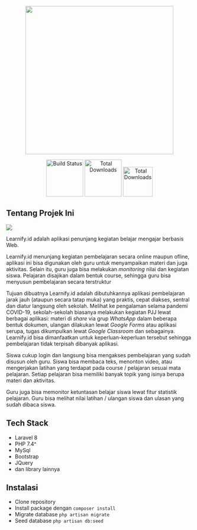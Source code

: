<p align="center"><a href="https://ibb.co/4sf0Q4S" target="_blank"><img src="https://i.ibb.co/RhSJ5Q6/logo-SAKKSI.png" width="400"></a></p>

<p align="center">
<a href="http://smk.kemdikbud.go.id/"><img src="http://smk.kemdikbud.go.id/_next/static/images/logo-smk-bisa-hitam-e95c4fa03ad089f90b70763d6ad2d805.svg" width="100" alt="Build Status"></a>
<a href="http://smk.kemdikbud.go.id/"><img src="http://smk.kemdikbud.go.id/uploads/images/assets/1605795932835_09a9f9ba-d522-4bd3-bc18-8ea2e683073f.svg" width="100"  alt="Total Downloads"></a>
<a href="http://smk.kemdikbud.go.id/"><img src="https://scontent.fcgk4-5.fna.fbcdn.net/v/t1.6435-9/201885111_10157967303166746_2816217612350219120_n.png?_nc_cat=111&ccb=1-5&_nc_sid=09cbfe&_nc_eui2=AeEN0ITkUY5q7XJavbarXqd6XwHckKfGqmpfAdyQp8aqavW4KsQUE0x4iWB_qZKd7DcScnlVxwN_RG_lINk_JLG1&_nc_ohc=ZgC0smYgzl0AX8MD-w-&tn=MEFENsESs66icTgM&_nc_ht=scontent.fcgk4-5.fna&oh=68a7864ef1e036a67db957e9d592f331&oe=61DA22D6" width="80"  alt="Total Downloads"></a>
</p>

## Tentang Projek Ini

<img src="https://github.com/Waggish-Mepo/smart-school/blob/dev/public/assets/images/logo-with-name-learnifyid.png"/>

Learnify.id adalah aplikasi penunjang kegiatan belajar mengajar berbasis Web. 

Learnify.id menunjang kegiatan pembelajaran secara online maupun ofline, aplikasi ini bisa digunakan oleh guru untuk menyampaikan materi dan juga aktivitas. Selain itu, guru juga bisa melakukan *monitoring* nilai dan kegiatan siswa. Pelajaran disajikan dalam bentuk course, sehingga guru bisa menyusun pembelajaran secara terstruktur

Tujuan dibuatnya Learnify.id adalah dibutuhkannya aplikasi pembelajaran jarak jauh (ataupun secara tatap muka) yang praktis, cepat diakses, sentral dan diatur langsung oleh sekolah. Melihat ke pengalaman selama pandemi COVID-19, sekolah-sekolah biasanya melakukan kegiatan PJJ lewat berbagai aplikasi: materi di *share* via grup *WhatsApp* dalam beberapa bentuk dokumen, ulangan dilakukan lewat *Google Forms* atau aplikasi serupa, tugas dikumpulkan lewat *Google Classroom* dan sebagainya. Learnify.id bisa dimanfaatkan untuk keperluan-keperluan tersebut sehingga pembelajaran tidak terpisah dibanyak aplikasi.

Siswa cukup login dan langsung bisa mengakses pembelajaran yang sudah disusun oleh guru. Siswa bisa membaca teks, menonton video, atau mengerjakan latihan yang terdapat pada course / pelajaran sesuai mata pelajaran. Setiap pelajaran bisa memiliki banyak topik yang isinya berupa materi dan aktivitas.

Guru juga bisa memonitor ketuntasan belajar siswa lewat fitur statistik pelajaran. Guru bisa melihat nilai latihan / ulangan siswa dan ulasan yang sudah dibaca siswa.

## Tech Stack
- Laravel 8
- PHP 7.4^
- MySql
- Bootstrap
- JQuery
- dan library lainnya

## Instalasi
- Clone repository
- Install package dengan ```composer install```
- Migrate database ```php artisan migrate```
- Seed database ```php artisan db:seed```
